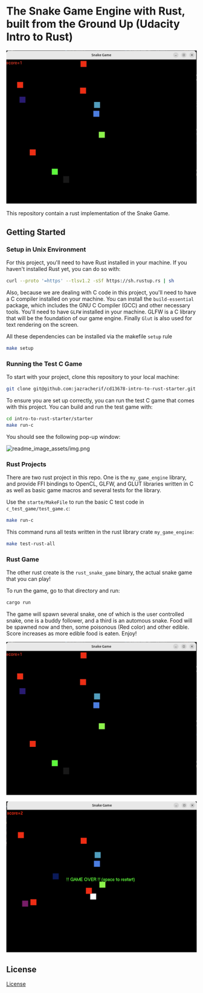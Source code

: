 # The Snake Game Engine with Rust, built from the Ground Up (Udacity Intro to Rust)

[![Watch the game demo](readme_image_assets/snake_game.jpg)](readme_image_assets/game.gif)

This repository contain a rust implementation of the Snake Game. 

## Getting Started

### Setup in Unix Environment

For this project, you'll need to have Rust installed in your machine. If you haven't installed Rust yet, you can do so with:

```bash
curl --proto '=https' --tlsv1.2 -sSf https://sh.rustup.rs | sh
```

Also, because we are dealing with C code in this project, you'll need to have a C compiler installed on your machine. You can install the `build-essential` package, which includes the GNU C Compiler (GCC) and other necessary tools. You'll need to have `GLFW` installed in your machine. GLFW is a C library that will be the foundation of our game engine. Finally `Glut` is also used for text rendering on the screen. 

All these dependencies can be installed via the makefile `setup` rule

```bash
make setup
```

### Running the Test C Game

To start with your project, clone this repository to your local machine:

```bash
git clone git@github.com:jazracherif/cd13678-intro-to-rust-starter.git
```

To ensure you are set up correctly, you can run the test C game that comes with this project. You can build and run the test game with:

```bash
cd intro-to-rust-starter/starter
make run-c
```

You should see the following pop-up window:

![readme_image_assets/img.png](readme_image_assets/img.png)

### Rust Projects

There are two rust project in this repo. One is the `my_game_engine` library, and provide FFI bindings to OpenCL, GLFW, and GLUT libraries written in C as well as basic game macros and several tests for the library.

Use the `starte/MakeFile` to run the basic C test code in `c_test_game/test_game.c`:

```bash
make run-c
```

This command runs all tests written in the rust library crate `my_game_engine`:

```bash
make test-rust-all
```

### Rust Game

The other rust create is the `rust_snake_game` binary, the actual snake game that you can play!

To run the game, go to that directory and run:

```rust 
cargo run
```

The game will spawn several snake, one of which is the user controlled snake, one is a buddy follower, and a third is an automous snake. Food will be spawned now and then, some poisonous (Red color) and other edible. Score increases as more edible food is eaten. Enjoy!


![readme_image_assets/snake_game.jpg](readme_image_assets/snake_game.jpg)

![readme_image_assets/snake_game2.jpg](readme_image_assets/snake_game2.png)


## License

[License](LICENSE.txt)
